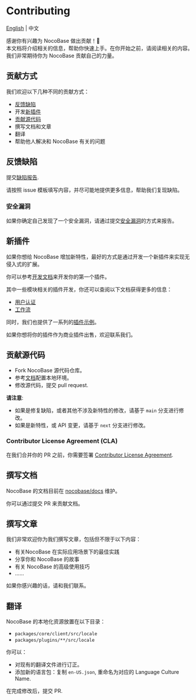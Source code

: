 # Contributing

[English](./CONTRIBUTING.md) | 中文 

感谢你有兴趣为 NocoBase 做出贡献！💖   
本文档将介绍相关的信息，帮助你快速上手。在你开始之前，请阅读相关的内容。我们非常期待你为 NocoBase 贡献自己的力量。

## 贡献方式

我们欢迎以下几种不同的贡献方式：

- [反馈缺陷](#反馈缺陷)
- 开发[新插件](#新插件)
- [贡献源代码](#贡献源代码)
- 撰写文档和文章
- 翻译
- 帮助他人解决和 NocoBase 有关的问题

## 反馈缺陷

提交[缺陷报告](https://github.com/nocobase/nocobase/issues/new?template=bug_report.md).

请按照 issue 模板填写内容，并尽可能地提供更多信息，帮助我们复现缺陷。

### 安全漏洞

如果你确定自己发现了一个安全漏洞，请通过提交[安全漏洞](https://github.com/nocobase/nocobase/security/advisories/new)的方式来报告。

## 新插件

如果你想给 NocoBase 增加新特性，最好的方式是通过开发一个新插件来实现无侵入式的扩展。

你可以参考[开发文档](https://docs-cn.nocobase.com/development/)来开发你的第一个插件。

其中一些模块相关的插件开发，你还可以查阅以下文档获得更多的信息：

- [用户认证](https://docs-cn.nocobase.com/handbook/auth/dev/guide)
- [工作流](https://docs-cn.nocobase.com/handbook/workflow/development)

同时，我们也提供了一系列的[插件示例](https://docs-cn.nocobase.com/plugin-samples)。

如果你想将你的插件作为商业插件出售，欢迎联系我们。

## 贡献源代码

- Fork NocoBase 源代码仓库。
- 参考[文档](https://docs-cn.nocobase.com/welcome/getting-started/installation/git-clone)配置本地环境。
- 修改源代码，提交 pull request.

**请注意**:    
- 如果是修复缺陷，或者其他不涉及新特性的修改，请基于 `main` 分支进行修改。
- 如果是新特性，或 API 变更，请基于 `next` 分支进行修改。

### Contributor License Agreement (CLA)

在我们合并你的 PR 之前，你需要签署 [Contributor License Agreement](https://cla-assistant.io/nocobase/nocobase).

## 撰写文档

NocoBase 的文档目前在 [nocobase/docs](https://github.com/nocobase/docs) 维护。

你可以通过提交 PR 来贡献文档。

## 撰写文章

我们非常欢迎你为我们撰写文章，包括但不限于以下内容：

- 有关NocoBase 在实际应用场景下的最佳实践
- 分享你和 NocoBase 的故事
- 有关 NocoBase 的高级使用技巧
- ……

如果你感兴趣的话，请和我们联系。

## 翻译

NocoBase 的本地化资源放置在以下目录：

- `packages/core/client/src/locale`
- `packages/plugins/**/src/locale`

你可以：
- 对现有的翻译文件进行订正。
- 添加新的语言包：复制 `en-US.json`, 重命名为对应的 Language Culture Name. 

在完成修改后，提交 PR.
